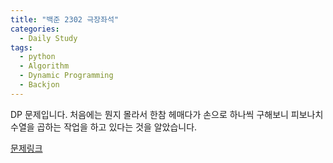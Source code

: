 ```yaml
---
title: "백준 2302 극장좌석"
categories:
  - Daily Study
tags:
  - python
  - Algorithm
  - Dynamic Programming
  - Backjon
---
```


DP 문제입니다.
처음에는 뭔지 몰라서 한참 헤매다가 손으로 하나씩 구해보니 피보나치 수열을 곱하는 작업을 하고 있다는 것을 알았습니다.



[문제링크](https://www.acmicpc.net/problem/2302)


<script src="https://gist.github.com/voka/2c9d4e2f7a84c4bf8c801fa80373ed8f.js"></script>